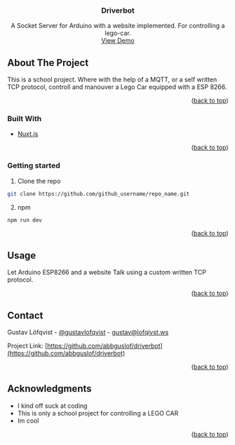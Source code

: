 <div id="top"></div>
<!-- PROJECT LOGO -->
<!-- <br />
<div align="center">
  <a href="https://github.com/abbguslof/driverbot">
    <img src="images/logo.png" alt="Logo" width="80" height="80">
  </a> -->

<h3 align="center">Driverbot</h3>

  <p align="center">
    A Socket Server for Arduino with a website implemented. For controlling a lego-car.
    <br />
    <a href="https://github.com/github_username/repo_name">View Demo</a>
</div>


<!-- ABOUT THE PROJECT -->
## About The Project

This is a school project. Where with the help of a MQTT, or a self written TCP protocol, controll and manouver a Lego Car equipped with a ESP 8266.

<p align="right">(<a href="#top">back to top</a>)</p>



### Built With

* [Nuxt.js](https://nuxtjs.org/)

<p align="right">(<a href="#top">back to top</a>)</p>



<!-- GETTING STARTED -->

### Getting started

1. Clone the repo
  ```sh
  git clone https://github.com/github_username/repo_name.git
  ```

2. npm
  ```sh
  npm run dev
  ```

<p align="right">(<a href="#top">back to top</a>)</p>


<!-- USAGE EXAMPLES -->
## Usage

Let Arduino ESP8266 and a website Talk using a custom written TCP protocol.

<p align="right">(<a href="#top">back to top</a>)</p>


<!-- CONTACT -->
## Contact

Gustav Löfqvist - [@gustavlofqvist](https://twitter.com/gustavlofqvist) - gustav@lofqivst.ws

Project Link: [https://github.com/abbguslof/driverbot](https://github.com/abbguslof/driverbot)

<p align="right">(<a href="#top">back to top</a>)</p>



<!-- ACKNOWLEDGMENTS -->
## Acknowledgments

* I kind off suck at coding
* This is only a school project for controlling a LEGO CAR
* Im cool

<p align="right">(<a href="#top">back to top</a>)</p>
